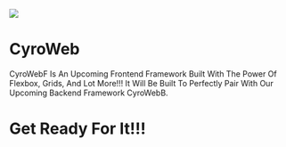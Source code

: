 [![](https://data.jsdelivr.com/v1/package/gh/CyroCoders/CyroWebF/badge)](https://www.jsdelivr.com/package/gh/CyroCoders/CyroWebF)

# CyroWeb

CyroWebF Is An Upcoming  Frontend Framework Built With The Power Of Flexbox, Grids, And Lot More!!! It Will Be Built To Perfectly Pair With Our Upcoming Backend Framework CyroWebB.

# Get Ready For It!!!
